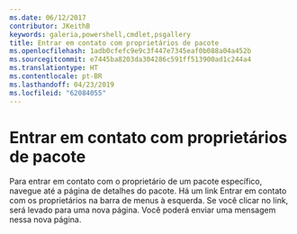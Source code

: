 ```yaml
---
ms.date: 06/12/2017
contributor: JKeithB
keywords: galeria,powershell,cmdlet,psgallery
title: Entrar em contato com proprietários de pacote
ms.openlocfilehash: 1adb0cfefc9e9c3f447e7345eaf0b088a04a452b
ms.sourcegitcommit: e7445ba8203da304286c591ff513900ad1c244a4
ms.translationtype: HT
ms.contentlocale: pt-BR
ms.lasthandoff: 04/23/2019
ms.locfileid: "62084055"
---
```

# <a name="contacting-package-owners"></a>Entrar em contato com proprietários de pacote

Para entrar em contato com o proprietário de um pacote específico, navegue até a página de detalhes do pacote.
Há um link Entrar em contato com os proprietários na barra de menus à esquerda.
Se você clicar no link, será levado para uma nova página.
Você poderá enviar uma mensagem nessa nova página.

